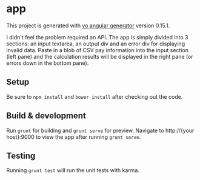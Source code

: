 # app

This project is generated with [yo angular generator](https://github.com/yeoman/generator-angular)
version 0.15.1.

I didn't feel the problem required an API. The app is simply divided into 3 sections: an input textarea, an output div and an error div for displaying invalid data. Paste in a blob of CSV pay information into the input section (left pane) and the calculation results will be displayed in the right pane (or errors down in the bottom pane).

## Setup

Be sure to `npm install` and `bower install` after checking out the code.

## Build & development

Run `grunt` for building and `grunt serve` for preview. Navigate to http://{your host}:9000 to view the app after running `grunt serve`.

## Testing

Running `grunt test` will run the unit tests with karma.
